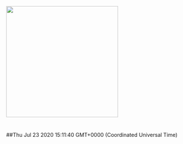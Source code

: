 <img width="300px" src="https://sickrage.ca/img/logo-stacked.png" />

# 

##Thu Jul 23 2020 15:11:40 GMT+0000 (Coordinated Universal Time)


